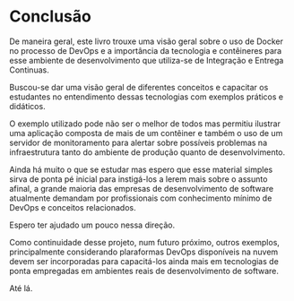 # Conclusão

De maneira geral, este livro trouxe uma visão geral sobre o uso de Docker no processo de DevOps e a importância da tecnologia e contêineres para esse ambiente de desenvolvimento que utiliza-se de Integração e Entrega Continuas.

Buscou-se dar uma visão geral de diferentes conceitos e capacitar os estudantes no entendimento dessas tecnologias com exemplos práticos e didáticos.

O exemplo utilizado pode não ser o melhor de todos mas permitiu ilustrar uma aplicação composta de mais de um contêiner e também o uso de um servidor de monitoramento para alertar sobre possíveis problemas na infraestrutura tanto do ambiente de produção quanto de desenvolvimento.

Ainda há muito o que se estudar mas espero que esse material simples sirva de ponta pé inicial para instigá-los a lerem mais sobre o assunto afinal, a grande maioria das empresas de desenvolvimento de software atualmente demandam por profissionais com conhecimento mínimo de DevOps e conceitos relacionados.

Espero ter ajudado um pouco nessa direção.

Como continuidade desse projeto, num futuro próximo, outros exemplos, principalmente considerando plaraformas DevOps disponíveis na nuvem devem ser incorporadas para capacitá-los ainda mais em tecnologias de ponta empregadas em ambientes reais de desenvolvimento de software.

Até lá.


